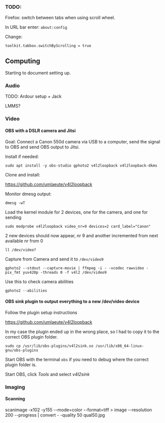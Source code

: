 ### TODO:

Firefox: switch between tabs when using scroll wheel.

In URL bar enter: `about:config`

Change:

`toolkit.tabbox.switchByScrolling = true`


## Computing

Starting to document setting up.

### Audio

TODO: Ardour setup + Jack

LMMS?

### Video

#### OBS with a DSLR camera and Jitsi

Goal: Connect a Canon 550d camera via USB to a computer, send the signal to OBS and send OBS output to Jitsi.

Install if needed:

`sudo apt install -y obs-studio gphoto2 v4l2loopback v4l2loopback-dkms`

Clone and install:

https://github.com/umlaeute/v4l2loopback

Monitor dmesg output:

`dmesg -wT`

Load the kernel module for 2 devices, one for the camera, and one for sending

`sudo modprobe v4l2loopback video_nr=9 devices=2 card_label="Canon"`

2 new devices should now appear, nr 9 and another incremented from next available nr from 0

`ll /dev/video?`

Capture from Camera and send it to `/dev/video9`

`gphoto2 --stdout --capture-movie | ffmpeg -i - -vcodec rawvideo -pix_fmt yuv420p -threads 0 -f v4l2 /dev/video9`

Use this to check camera abilities

`gphoto2 --abilities`


#### OBS sink plugin to output everything to a new /dev/video device

Follow the plugin setup instructions

https://github.com/umlaeute/v4l2loopback

In my case the plugin ended up in the wrong place, so I had to copy it to the correct OBS plugin folder.

`sudo cp /usr/lib/obs-plugins/v4l2sink.so /usr/lib/x86_64-linux-gnu/obs-plugins`

Start OBS with the terminal `obs` if you need to debug where the correct plugin folder is.

Start OBS, click *Tools* and select *v4l2sink*

### Imaging

#### Scanning

scanimage -x102 -y155 --mode=color --format=tiff  > image --resolution 200 --progress | convert - -quality 50 qual50.jpg
